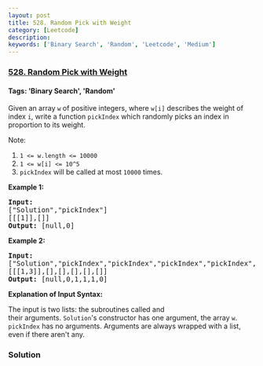 ```yaml
---
layout: post
title: 528. Random Pick with Weight
category: [Leetcode]
description: 
keywords: ['Binary Search', 'Random', 'Leetcode', 'Medium']
---
```

### [528. Random Pick with Weight](https://leetcode.com/problems/random-pick-with-weight)

#### Tags: 'Binary Search', 'Random'

<div class="content__u3I1 question-content__JfgR"><div><p>Given an array <code>w</code> of positive integers, where <code>w[i]</code> describes the weight of index <code>i</code>, write a function <code>pickIndex</code> which randomly picks an index in proportion to its weight.</p>
<p>Note:</p>
<ol>
<li><code>1 &lt;= w.length &lt;= 10000</code></li>
<li><code>1 &lt;= w[i] &lt;= 10^5</code></li>
<li><code>pickIndex</code> will be called at most <code>10000</code> times.</li>
</ol>
<p><strong>Example 1:</strong></p>
<pre><strong>Input: 
</strong><span id="example-input-1-1">["Solution","pickIndex"]
</span><span id="example-input-1-2">[[[1]],[]]</span>
<strong>Output: </strong><span id="example-output-1">[null,0]</span>
</pre>
<div>
<p><strong>Example 2:</strong></p>
<pre><strong>Input: 
</strong><span id="example-input-2-1">["Solution","pickIndex","pickIndex","pickIndex","pickIndex","pickIndex"]
</span><span id="example-input-2-2">[[[1,3]],[],[],[],[],[]]</span>
<strong>Output: </strong><span id="example-output-2">[null,0,1,1,1,0]</span></pre>
</div>
<p><strong>Explanation of Input Syntax:</strong></p>
<p>The input is two lists: the subroutines called and their arguments. <code>Solution</code>'s constructor has one argument, the array <code>w</code>. <code>pickIndex</code> has no arguments. Arguments are always wrapped with a list, even if there aren't any.</p>
</div></div>

### Solution
